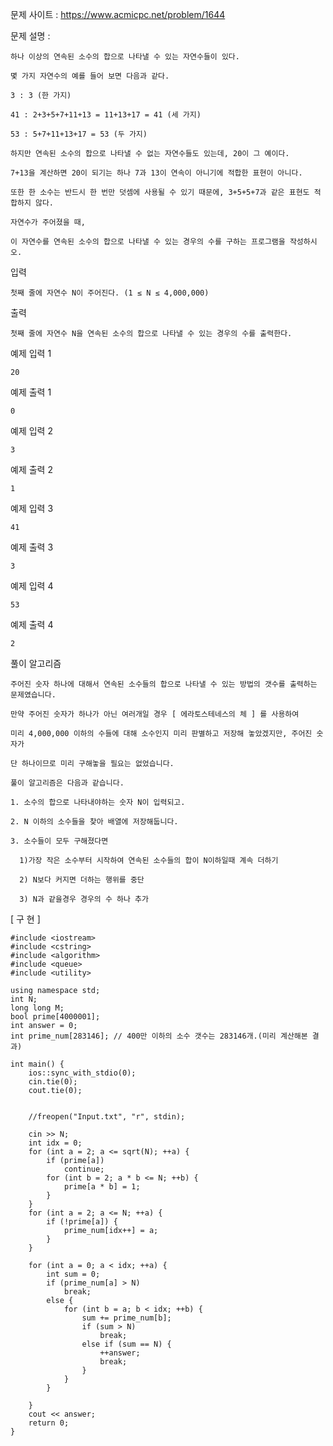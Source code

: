 문제 사이트 : https://www.acmicpc.net/problem/1644

문제 설명 : 

    하나 이상의 연속된 소수의 합으로 나타낼 수 있는 자연수들이 있다. 
    
    몇 가지 자연수의 예를 들어 보면 다음과 같다.

    3 : 3 (한 가지)
    
    41 : 2+3+5+7+11+13 = 11+13+17 = 41 (세 가지)
    
    53 : 5+7+11+13+17 = 53 (두 가지)
    
    하지만 연속된 소수의 합으로 나타낼 수 없는 자연수들도 있는데, 20이 그 예이다.
    
    7+13을 계산하면 20이 되기는 하나 7과 13이 연속이 아니기에 적합한 표현이 아니다.
    
    또한 한 소수는 반드시 한 번만 덧셈에 사용될 수 있기 때문에, 3+5+5+7과 같은 표현도 적합하지 않다.

    자연수가 주어졌을 때, 
    
    이 자연수를 연속된 소수의 합으로 나타낼 수 있는 경우의 수를 구하는 프로그램을 작성하시오.

입력

    첫째 줄에 자연수 N이 주어진다. (1 ≤ N ≤ 4,000,000)

출력

    첫째 줄에 자연수 N을 연속된 소수의 합으로 나타낼 수 있는 경우의 수를 출력한다.

예제 입력 1 

    20

예제 출력 1 

    0

예제 입력 2 

    3

예제 출력 2 

    1

예제 입력 3 

    41

예제 출력 3 

    3 

예제 입력 4 


    53

예제 출력 4 

    2
    
풀이 알고리즘

    주어진 숫자 하나에 대해서 연속된 소수들의 합으로 나타낼 수 있는 방법의 갯수를 출력하는 문제였습니다.
    
    만약 주어진 숫자가 하나가 아닌 여러개일 경우 [ 에라토스테네스의 체 ] 를 사용하여
    
    미리 4,000,000 이하의 수들에 대해 소수인지 미리 판별하고 저장해 놓았겠지만, 주어진 숫자가
    
    단 하나이므로 미리 구해놓을 필요는 없었습니다.
    
    풀이 알고리즘은 다음과 같습니다.
    
    1. 소수의 합으로 나타내야하는 숫자 N이 입력되고.
    
    2. N 이하의 소수들을 찾아 배열에 저장해둡니다.
    
    3. 소수들이 모두 구해졌다면
    
      1)가장 작은 소수부터 시작하여 연속된 소수들의 합이 N이하일때 계속 더하기
      
      2) N보다 커지면 더하는 행위를 중단
      
      3) N과 같을경우 경우의 수 하나 추가
      
[ 구 현 ]

	#include <iostream>
	#include <cstring>
	#include <algorithm>
	#include <queue>
	#include <utility>

	using namespace std;
	int N;
	long long M;
	bool prime[4000001];
	int answer = 0;
	int prime_num[283146]; // 400만 이하의 소수 갯수는 283146개.(미리 계산해본 결과)

	int main() {
		ios::sync_with_stdio(0);
		cin.tie(0);
		cout.tie(0);


		//freopen("Input.txt", "r", stdin);

		cin >> N;
		int idx = 0;
		for (int a = 2; a <= sqrt(N); ++a) {
			if (prime[a])
				continue;
			for (int b = 2; a * b <= N; ++b) {
				prime[a * b] = 1;
			}
		}
		for (int a = 2; a <= N; ++a) {
			if (!prime[a]) {
				prime_num[idx++] = a;
			}
		}

		for (int a = 0; a < idx; ++a) {
			int sum = 0;
			if (prime_num[a] > N)
				break;
			else {
				for (int b = a; b < idx; ++b) {
					sum += prime_num[b];
					if (sum > N)
						break;
					else if (sum == N) {
						++answer;
						break;
					}
				}
			}

		}
		cout << answer;
		return 0;
	}



